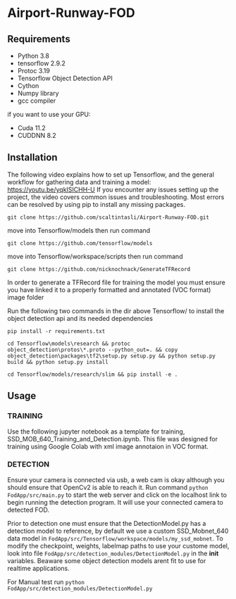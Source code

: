 # Airport-Runway-FOD

## Requirements

- Python 3.8
- tensorflow 2.9.2
- Protoc 3.19
- Tensorflow Object Detection API
- Cython
- Numpy library
- gcc compiler

if you want to use your GPU:

- Cuda 11.2
- CUDDNN 8.2

## Installation

The following video explains how to set up Tensorflow, and the general workflow for gathering data and training a model: https://youtu.be/yqkISICHH-U
If you encounter any issues setting up the project, the video covers common issues and troubleshooting. Most errors can be resolved by using pip to install any missing packages.

`git clone https://github.com/scaltintasli/Airport-Runway-FOD.git`

move into Tensorflow/models then run command

`git clone https://github.com/tensorflow/models`

move into Tensorflow/workspace/scripts then run command

`git clone https://github.com/nicknochnack/GenerateTFRecord`

In order to generate a TFRecord file for training the model you must ensure you have linked it to a properly formatted and annotated (VOC format) image folder

Run the following two commands in the dir above Tensorflow/ to install the object detection api and its needed dependencies

`pip install -r requirements.txt`

`cd Tensorflow\models\research && protoc object_detection\protos\*.proto --python_out=. && copy object_detection\packages\tf2\setup.py setup.py && python setup.py build && python setup.py install`

`cd Tensorflow/models/research/slim && pip install -e .`

## Usage

### TRAINING

Use the following jupyter notebook as a template for training, SSD_MOB_640_Training_and_Detection.ipynb. This file was designed for training using Google Colab with xml image annotaion in VOC format.

### DETECTION

Ensure your camera is connected via usb, a web cam is okay although you should ensure that OpenCv2 is able to reach it.
Run command `python FodApp/src/main.py` to start the web server and click on the localhost link to begin running the detection program. It will use your connected camera to detected FOD.

Prior to detection one must ensure that the DetectionModel.py has a detection model to reference, by default we use a custom SSD_Mobnet_640 data model in `FodApp/src/Tensorflow/workspace/models/my_ssd_mobnet`.
To modify the checkpoint, weights, labelmap paths to use your custome model, look into file `FodApp/src/detection_modules/DetectionModel.py` in the **init** variables. Beaware some object detection models arent fit to use for realtime applications.

For Manual test run `python FodApp/src/detection_modules/DetectionModel.py`
